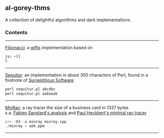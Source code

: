 ## al-gorey-thms

A collection of delightful algorithms and dark implementations.



### Contents

---

[Fibonacci](https://en.wikipedia.org/wiki/Fibonacci_sequence): a 
[wtfjs](http://wtfjs.com/2013/02/12/obfuscated-fibonacci) implementation based on 
```javascript
js> +[] 
0
```

---

[Sequitur](http://arxiv.org/pdf/cs.AI/9709102.pdf): an implementation in about 300 characters 
of Perl, found in a footnote of 
[Surreptitious Software](http://books.google.de/books?id=mig-bH3u0Z0C&printsec=frontcover&dq=isbn:0132702037)
```perl
perl sequitur.pl abcdbc  
perl sequitur.pl aabaaab
```

---

[MinRay](http://www.cs.utah.edu/~aek/code/card.cpp): a ray tracer the size of a business card in 1337 bytes  
s.a. [Fabien Sanglard's analysis](http://fabiensanglard.net/rayTracing_back_of_business_card/index.php)
and [Paul Heckbert's minimal ray tracer](https://www.cs.cmu.edu/~ph/)
```cpp
c++ -O3 -o minray minray.cpp  
./minray > aek.ppm
```


---
